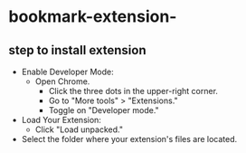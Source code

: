 # bookmark-extension-
## step to install extension 
- Enable Developer Mode:
  - Open Chrome.
	- Click the three dots in the upper-right corner.
	- Go to "More tools" > "Extensions."
	- Toggle on "Developer mode."
- Load Your Extension:
  - Click "Load unpacked."
- Select the folder where your extension's files are located.
